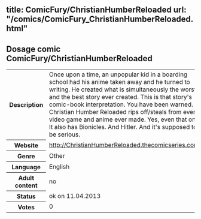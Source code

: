 title: ComicFury/ChristianHumberReloaded
url: "/comics/ComicFury_ChristianHumberReloaded.html"
---
Dosage comic ComicFury/ChristianHumberReloaded
-----------------------------------------

<table class="comicinfo">
<tr>
<th>Description</th><td>Once upon a time, an unpopular kid in a boarding school had his anime taken away and he turned to writing. He created what is simultaneously the worst and the best story ever created. This is that story's comic-book interpretation. You have been warned. Christian Humber Reloaded rips off/steals from every video game and anime ever made. Yes, even that one. It also has Bionicles. And Hitler. And it's supposed to be serious.</td>
</tr>
<tr>
<th>Website</th><td><a href="http://ChristianHumberReloaded.thecomicseries.com/">http://ChristianHumberReloaded.thecomicseries.com/</a></td>
</tr>
<tr>
<th>Genre</th><td>Other</td>
</tr>
<tr>
<th>Language</th><td>English</td>
</tr>
<tr>
<th>Adult content</th><td>no</td>
</tr>
<tr>
<th>Status</th><td>ok on 11.04.2013</td>
</tr>
<tr>
<th>Votes</th><td>0</div></td>
</tr>
</table>
